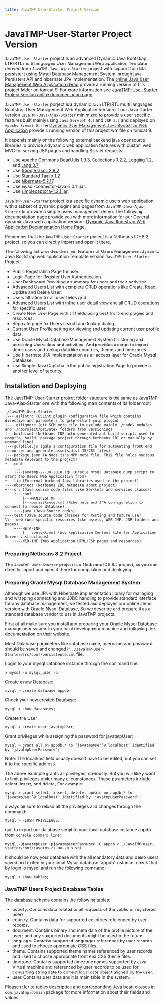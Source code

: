 ```yaml
---
title: JavaTMP-User-Starter Project Version
---
```

# JavaTMP-User-Starter Project Version

`JavaTMP-User-Starter` project is an advanced Dynamic Java Bootstrap LTR/RTL multi languages User Management Web application Template derived from `JavaTMP-Java-Ajax-Starter` project with support for data persistent using Mysql Database Management System through java Persistent API and hibernate JPA implementation. The [online Java User Management Web Application demo](http://java.javatmp.com:8080/JavaTMP-User-Starter/ "Dynamic Java Bootstrap LTR/RTL multi languages User Management Web application Template") provide a running version of this project folder on tomcat 9. For more information see [JavaTMP-User-Starter Project Version online documentation page](/pages/javatmp-user-starter-project-version "JavaTMP-User-Starter Project Version Documentation Page").

`JavaTMP-User-Starter` porject is a dynamic `Java` LTR/RTL multi languages Bootstrap User Management Web Application Version of our Java starter version `JavaTMP-Java-Ajax-Starter` minimized to provide a user specific features built mainly using `Java Servlet 4.0` and `JSP 2.3` and deployed on `Apache tomcat 9`. The [Dynamic User Management Java Bootstrap Web Application](http://java.javatmp.com:8080/JavaTMP-User-Starter/ "Dynamic Java Bootstrap LTR/RTL multi languages User Management Web application Template") provide a running version of this project war file on tomcat 9.

It depends mainly on the following external backend java opensource libraries to provide a dynamic web application features with custom web MVC for serving JSP pages and handling Servlet requests:

*   Use Apache Commons [BeanUtils 1.9.3](https://commons.apache.org/proper/commons-beanutils/ "Apache Commons beanutils Java Library"), [Collections 3.2.2](http://commons.apache.org/proper/commons-collections/ "Apache Commons Collections Java Library"), [Logging 1.2](http://commons.apache.org/proper/commons-logging/ "Apache Commons Logging Java Library"), and [Lang 3.7](http://commons.apache.org/proper/commons-lang/ "Apache Commons Lang Java Library")
*   Use [Google Gson 2.8.2](https://github.com/google/gson "Google Gson JSON Java Library")
*   Use [Standard Taglib 1.2](http://central.maven.org/maven2/javax/servlet/jstl/1.2/ "Java Web Standard Taglib maven repository")
*   Use [hibernate-5.2.17](http://hibernate.org/orm/releases/5.2/ "Hibernate 5.2.17 Home & Download Page").
*   Use [mysql-connector-java-8.0.11.jar](https://dev.mysql.com/downloads/connector/j/8.0.html "Java Mysql Connector 8 for JDBC driver").
*   Use [simplecaptcha-1.2.1.jar](https://sourceforge.net/projects/simplecaptcha/ "Simplecaptcha Home & Download Page").

`JavaTMP-User-Starter` project is a specific dynamic users web application with a subset of dynamic plugins and pages from `JavaTMP-Java-Ajax-Starter` to provide a simple users management demo. The following documentation page provide you with more information for our General dynamic Java web application version : [Dynamic Java Bootstrap Web Application Documentation Home Page](/pages/javatmp-java-ajax-starter-project-version "Dynamic Java Bootstrap Web Application Documentation Home Page").

Remember that the `JavaTMP-User-Starter` project is a Netbeans IDE 8.2 project, so you can directly import and open it there.

The following list provides the main features of Users Management dynamic Java Bootstrap web application Template version `JavaTMP-User-Starter` Project:

*   Public Registration Page for user.
*   Login Page for Register User Authentication.
*   User Dashboard Providing a summary for users and their activities.
*   Advanced Users List with complete CRUD operations like Create, Read, Update and Delete User.
*   Users filtration for all user fields grid.
*   Advanced Users List with inline user detail view and all CRUD operations for specific user.
*   Create New User Page with all fields using best front-end plugins and resources.
*   Separate page for Users search and lookup dialog.
*   Current User Profile setting for viewing and updating current user profile data.
*   Use Oracle Mysql Database Management System for storing and persisting Users data and activities. And provides a script to import demo users and lookup data like countries, themes and timezones.
*   Use Hibernate JPA implementation as an access layer for Oracle Mysql Database.
*   Use Simple Java Captcha in the public registration Page to provide a another level of security.

Installation and Deploying
--------------------------

The JavaTMP-User-Starter project folder structure is the same as JavaTMP-Java-Ajax-Starter one with the following main contents of its folder root:
```
./JavaTMP-User-Starter
|---.eslintrc (ESLint plugin configuration file which contains directive and parameters to gulp-eslint gulp plugin)
|---.gitignore (git SCM meta file to exclude mainly ./node\_modules and ./nbproject/private/ folders from versioning)
|---build.xml (Netbeans IDE auto generated ant build script. used to compile, build, package project through Netbeans IDE or manually by command line)
|---gulpfile.js (gulp's configuration file for automating front end resources and generate assets/dist JS/CSS files)
|---package.json (A Node.js's NPM meta file. This file holds various metadata relevant to the project)
+---conf
    ...
    |---javatmp-27-08-2018.sql (Oracle Mysql Database dump script to start the Users Web Application from)
+---lib (External backend Java libraries used in the project)
+---nbproject (Netbeans IDE metadata about project)
+---src (Java source code files like Servlets and services classes)
    +---conf
        |---MANIFEST.MF
        |---persistence.xml (Hibernate and JPA configuration to connect to remote database)
    +---java (Java Source codes)
+---test (Java source code classes for testing and future use)
\\---web (Web specific resources like assets, WEB-INF, JSP folders and pages)
    +---META-INF
        |---context.xml (Web Application Context file for Application Server instructions)
    +---WEB-INF (Web Application HTML/JSP pages and resources)
```
### Preparing Netbeans 8.2 Project

The `JavaTMP-User-Starter` project is a Netbeans IDE 8.2 project, so you can directly import and open it there for compilation and deploying

### Preparing Oracle Mysql Database Management System

Although we use JPA with Hibernate implementation library for managing and wrapping connecting and JDBC handling to provide standard interface for any database management, we tested and deployed our online demo version with Oracle Mysql Database, So we describe and prepare it as a standard database vendor to use in JavaTMP projects.

First of all make sure you install and preparing your Oracle Mysql Database management system in your local development machine and following the documentation on their [website](https://www.mysql.com/ "Oracle Mysql Database Management System Home Page").

Most Database parameters like database name, username and password should be saved and changed in `./JavaTMP-User-Starter/src/conf/persistence.xml` file.

Login to your mysql database instance through the command line:

`> mysql -u mysql_user -p`

Create a new Database:

`mysql > create database appdb;`

Check your new created Database:

`mysql > show databases;`

Create the User

`mysql > create user javatmpUser;`

Grant privileges while assigning the password for javatmpUser:

`mysql > grant all on appdb.* to ‘javatmpUser’@’localhost’ identified by ‘javatmpUserPassword’;`

Note: The localhost field usually doesn’t have to be edited, but you can set it to the specific address.

The above example grants all privileges, obviously. But you will likely want to limit privileges under many circumstances. These parameters include select, insert, and delete, For example:

`mysql > grant select, insert, delete, update on appdb.* to ‘javatmpUser’@’localhost’ identified by ‘javatmpUserPassword’;`

always be sure to reload all the privileges and changes through the command:

`mysql > FLUSH PRIVILEGES;`

quit to import our database script to your local database instance appdb from `console command line`:

`mysql -ujavatmpUser -pjavatmpUserPassword -D appdb < ./JavaTMP-User-Starter/conf/javatmp-27-08-2018.sql`

It should be now your database with the all mandatory data and demo users saved and exited in your local Mysql database 'appdb' instance. check that by login to mysql and run the following command:

`mysql > show tables;`

### JavaTMP Users Project Database Tables

The database schema contains the following tables:

*   activity. Contains data related to all requests of the public or registered users.
*   country. Contains data for supported countries referenced by user records.
*   document. Contains binary and meta data of the profile picture of the users and any supported documents might be used in the future.
*   language. Contains supported languages referenced by user records and used to choose appropriate CSS files.
*   theme. Contains supported theme names referenced by user records and used to choose appropriate front end CSS theme files.
*   timezone. Contains supported timezone names supported by Java Virtual machine and referenced by user records to be used for converting string date to correct local date object aligned by the user. 
*   user. Contains user data and it is main table in the system.

Please refer to tables description and corresponding Java bean classes in `com.javatmp.domain` package for more information about their fields and values.
